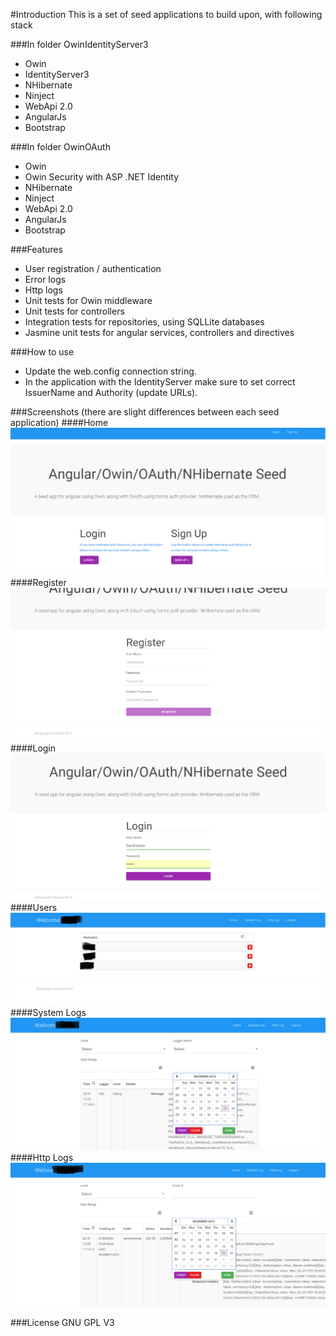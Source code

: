 #Introduction
This is a set of seed applications to build upon, with following stack

###In folder OwinIdentityServer3 
* Owin
* IdentityServer3
* NHibernate
* Ninject
* WebApi 2.0
* AngularJs
* Bootstrap

###In folder OwinOAuth
* Owin
* Owin Security with ASP .NET Identity
* NHibernate
* Ninject
* WebApi 2.0
* AngularJs
* Bootstrap

###Features
* User registration / authentication
* Error logs
* Http logs
* Unit tests for Owin middleware
* Unit tests for controllers
* Integration tests for repositories, using SQLLite databases
* Jasmine unit tests for angular services, controllers and directives 

###How to use
* Update the web.config connection string.
* In the application with the IdentityServer make sure to set correct IssuerName and Authority (update URLs).

###Screenshots (there are slight differences between each seed application)
####Home
![Alt text](readme_images/home.png?raw=true "Home")
####Register
![Alt text](readme_images/register.png?raw=true "Register")
####Login
![Alt text](readme_images/login.png?raw=true "Login")
####Users
![Alt text](readme_images/users.png?raw=true "Users")
####System Logs
![Alt text](readme_images/systemlog.png?raw=true "System Logs")
####Http Logs
![Alt text](readme_images/httplog.png?raw=true "Http Logs")

###License
GNU GPL V3